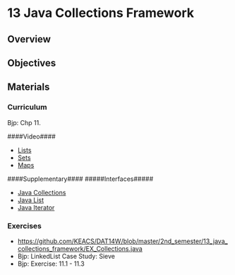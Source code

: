13 Java Collections Framework
===============

## Overview ##



## Objectives ##


## Materials ##
 

### Curriculum ###
Bjp: Chp 11.

####Video####
* [Lists](http://media.pearsoncmg.com/aw/aw_reges_bjp_2/videoPlayer.php?id=c11-1)
* [Sets](http://media.pearsoncmg.com/aw/aw_reges_bjp_2/videoPlayer.php?id=c11-2)
* [Maps](http://media.pearsoncmg.com/aw/aw_reges_bjp_2/videoPlayer.php?id=c11-3)   

####Supplementary####
#####Interfaces#####
* [Java Collections](http://docs.oracle.com/javase/7/docs/api/java/util/Collection.html)
* [Java List](http://docs.oracle.com/javase/7/docs/api/java/util/List.html)
* [Java Iterator](http://docs.oracle.com/javase/7/docs/api/java/util/Iterator.html)
  
### Exercises ###
* https://github.com/KEACS/DAT14W/blob/master/2nd_semester/13_java_collections_framework/EX_Collections.java
* Bjp: LinkedList Case Study: Sieve
* Bjp: Exercise: 11.1 - 11.3
